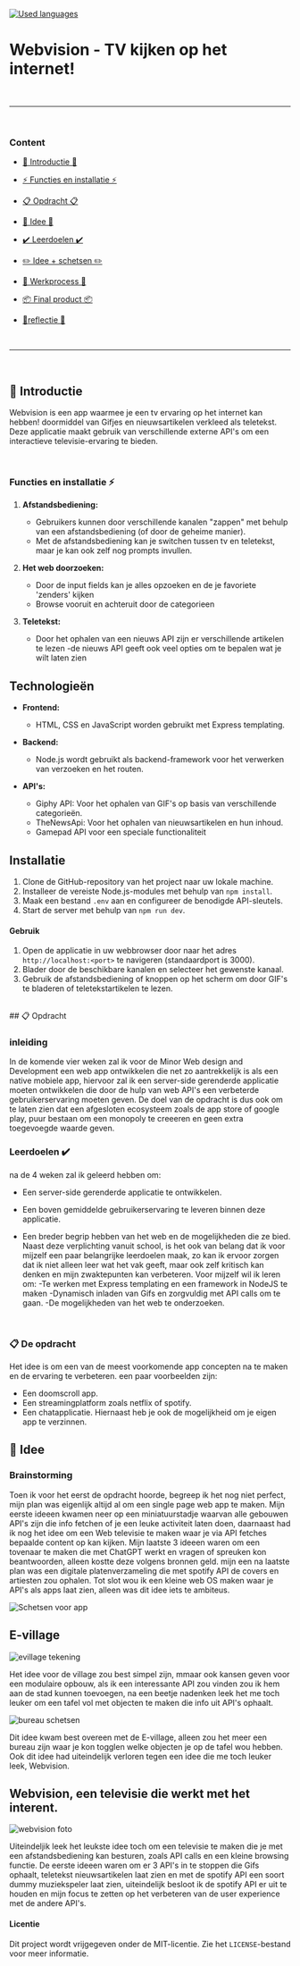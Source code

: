 [![Used languages](https://skillicons.dev/icons?i=js,html,css,js)](https://skillicons.dev)
<br>

# Webvision - TV kijken op het internet!

  <br>
  <hr>
  <br>
  
### Content

  - [👋 Introductie 👋](#-debrief-)
  - [⚡️ Functies en installatie ⚡️](#-prototype-v3-)
  - [📋 Opdracht 📋](#-debrief-)
  - [🤔 Idee 🤔](#️-personal-goals-️)
  -  [✔️ Leerdoelen ✔️](#️-personal-goals-️)
  - [✏️ Idee + schetsen ✏️](#️-wireframes-️)
  - [📱 Werkprocess 📱](#-prototype-v3-)
  - [📦 Final product 📦](#-final-thoughts-)
 
  - [📱reflectie 📱](#-prototype-v3-)

  <br>
  <hr>
  <br>
  
## 👋 Introductie

Webvision is een app waarmee je een tv ervaring op het internet kan hebben! doormiddel van Gifjes en nieuwsartikelen verkleed als teletekst. Deze applicatie maakt gebruik van verschillende externe API's om een ​​interactieve televisie-ervaring te bieden.

  <br>

### Functies en installatie ⚡️
1. **Afstandsbediening:**
   - Gebruikers kunnen door verschillende kanalen "zappen" met behulp van een afstandsbediening (of door de geheime manier).
   - Met de afstandsbediening kan je switchen tussen tv en teletekst, maar je kan ook zelf nog prompts invullen.

2. **Het web doorzoeken:**
   - Door de input fields kan je alles opzoeken en de je favoriete 'zenders' kijken
   - Browse vooruit en achteruit door de categorieen

3. **Teletekst:**
   - Door het ophalen van een nieuws API zijn er verschillende artikelen te lezen
   -de nieuws API geeft ook veel opties om te bepalen wat je wilt laten zien

## Technologieën
- **Frontend:**
  - HTML, CSS en JavaScript worden gebruikt met Express templating.


- **Backend:**
  - Node.js wordt gebruikt als backend-framework voor het verwerken van verzoeken en het routen.

- **API's:**
  - Giphy API: Voor het ophalen van GIF's op basis van verschillende categorieën.
  - TheNewsApi: Voor het ophalen van nieuwsartikelen en hun inhoud.
  - Gamepad API voor een speciale functionaliteit

## Installatie
1. Clone de GitHub-repository van het project naar uw lokale machine.
2. Installeer de vereiste Node.js-modules met behulp van `npm install`.
3. Maak een bestand `.env` aan en configureer de benodigde API-sleutels.
4. Start de server met behulp van `npm run dev`.

#### Gebruik
1. Open de applicatie in uw webbrowser door naar het adres `http://localhost:<port>` te navigeren (standaardport is 3000).
2. Blader door de beschikbare kanalen en selecteer het gewenste kanaal.
3. Gebruik de afstandsbediening of knoppen op het scherm om door GIF's te bladeren of teletekstartikelen te lezen.


<br>
## 📋 Opdracht

### inleiding
In de komende vier weken zal ik voor de Minor Web design and Development een web app ontwikkelen die net zo aantrekkelijk is als een native mobiele app, hiervoor zal ik een server-side gerenderde applicatie moeten ontwikkelen die door de hulp van web API's een verbeterde gebruikerservaring moeten geven.
De doel van de opdracht is dus ook om te laten zien dat een afgesloten ecosysteem zoals de app store of google play, puur bestaan om een monopoly te creeeren en geen extra toegevoegde waarde geven.

### Leerdoelen ✔️
na de 4 weken zal ik geleerd hebben om:
- Een server-side gerenderde applicatie te ontwikkelen.
- Een boven gemiddelde gebruikerservaring te leveren binnen deze applicatie.
- Een breder begrip hebben van het web en de mogelijkheden die ze bied.
  <br>
Naast deze verplichting vanuit school, is het ook van belang dat ik voor mijzelf een paar belangrijke leerdoelen maak, zo kan ik ervoor zorgen dat ik niet alleen leer wat het vak geeft, maar ook zelf kritisch kan denken en mijn zwaktepunten kan verbeteren.
Voor mijzelf wil ik leren om:
  -Te werken met Express templating en een framework in NodeJS te maken
  -Dynamisch inladen van Gifs en zorgvuldig met API calls om te gaan.
  -De mogelijkheden van het web te onderzoeken.

  <br>


### 📋 De opdracht
Het idee is om een van de meest voorkomende app concepten na te maken en de ervaring te verbeteren.
een paar voorbeelden zijn:
- Een doomscroll app.
- Een streamingplatform zoals netflix of spotify.
- Een chatapplicatie.
Hiernaast heb je ook de mogelijkheid om je eigen app te verzinnen.

## 🤔 Idee

### Brainstorming 
Toen ik voor het eerst de opdracht hoorde, begreep ik het nog niet perfect, mijn plan was eigenlijk altijd al om een single page web app te maken. Mijn eerste ideeen kwamen neer op een miniatuurstadje waarvan alle gebouwen API's zijn die info fetchen of je een leuke activiteit laten doen, daarnaast had ik nog het idee om een Web televisie te maken waar je via API fetches bepaalde content op kan kijken.
Mijn laatste 3 ideeen waren om een tovenaar te maken die met ChatGPT werkt en vragen of spreuken kon beantwoorden, alleen kostte deze volgens bronnen geld. mijn een na laatste plan was een digitale platenverzameling die met spotify API de covers en artiesten zou ophalen.
Tot slot wou ik een kleine web OS maken waar je API's als apps laat zien, alleen was dit idee iets te ambiteus.

![Schetsen voor app](https://github.com/ChrisvanHvA/API-2324/assets/90341211/261d8a46-f574-468e-b482-6ad97e626ec5)
<br>

## E-village 

![evillage tekening](https://github.com/ChrisvanHvA/API-2324/assets/90341211/8e6234af-9592-442f-8973-4164da35ddea)

Het idee voor de village zou best simpel zijn, mmaar ook kansen geven voor een modulaire opbouw, als ik een interessante API zou vinden zou ik hem aan de stad kunnen toevoegen, na een beetje nadenken leek het me toch leuker om een tafel vol met objecten te maken die info uit API's ophaalt.

![bureau schetsen](https://github.com/ChrisvanHvA/API-2324/assets/90341211/30467937-db49-4dc9-967f-5970dae13a47)

Dit idee kwam best overeen met de E-village, alleen zou het meer een bureau zijn waar je kon togglen welke objecten je op de tafel wou hebben.
Ook dit idee had uiteindelijk verloren tegen een idee die me toch leuker leek, Webvision.

## Webvision, een televisie die werkt met het interent.
![webvision foto](https://github.com/ChrisvanHvA/API-2324/assets/90341211/0879d0a0-5a30-4c8c-b5f3-36738c1adf03)

Uiteindeljik leek het leukste idee toch om een televisie te maken die je met een afstandsbediening kan besturen, zoals API calls en een kleine browsing functie.
De eerste ideeen waren om er 3 API's in te stoppen die Gifs ophaalt, teletekst nieuwsartikelen laat zien en met de spotify API een soort dummy muziekspeler laat zien, uiteindelijk besloot ik de spotify API er uit te houden en mijn focus te zetten op het verbeteren van de user experience met de andere API's.




#### Licentie
Dit project wordt vrijgegeven onder de MIT-licentie. Zie het `LICENSE`-bestand voor meer informatie.
